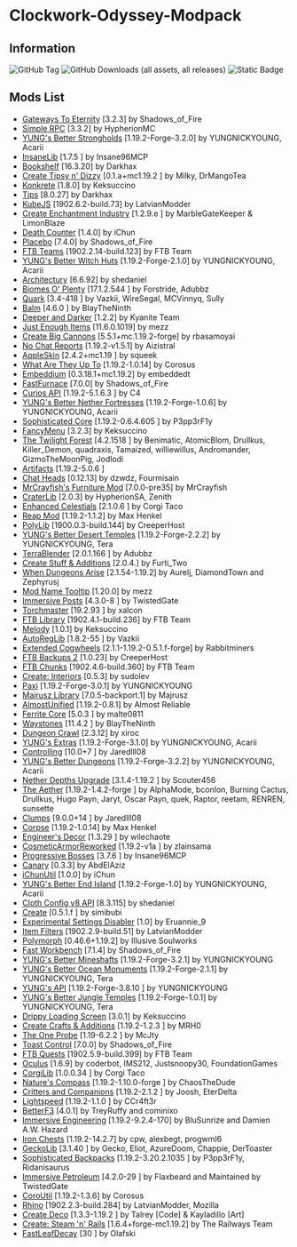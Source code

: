 # Clockwork-Odyssey-Modpack 

## Information

![GitHub Tag](https://img.shields.io/github/v/tag/RLLanonymous/Clockwork-Odyssey-Modpack?sort=date&style=for-the-badge&logo=gitbook)
![GitHub Downloads (all assets, all releases)](https://img.shields.io/github/downloads/RLLanonymous/Clockwork-Odyssey-Modpack/total?style=for-the-badge&logo=github&color=%23209403)
![Static Badge](https://img.shields.io/badge/Latest%20Minecraft%20Version%20Supported-1.19.2-%2307b1e0?style=for-the-badge)

## Mods List

- [Gateways To Eternity](https://www.curseforge.com/projects/417802) [3.2.3] by Shadows_of_Fire
- [Simple RPC](https://www.curseforge.com/projects/411816) [3.3.2] by HypherionMC
- [YUNG's Better Strongholds](https://www.curseforge.com/projects/465575) [1.19.2-Forge-3.2.0] by YUNGNICKYOUNG, Acarii
- [InsaneLib](https://www.curseforge.com/projects/465109) [1.7.5
] by Insane96MCP
- [Bookshelf](https://www.curseforge.com/projects/228525) [16.3.20] by Darkhax
- [Create Tipsy n' Dizzy](https://www.curseforge.com/projects/952062) [0.1.a+mc1.19.2
] by Milky, DrMangoTea
- [Konkrete](https://www.curseforge.com/projects/410295) [1.8.0] by Keksuccino
- [Tips](https://www.curseforge.com/projects/306549) [8.0.27] by Darkhax
- [KubeJS](https://www.curseforge.com/projects/238086) [1902.6.2-build.73] by LatvianModder
- [Create Enchantment Industry](https://www.curseforge.com/projects/688768) [1.2.9.e
] by MarbleGateKeeper & LimonBlaze
- [Death Counter](https://www.curseforge.com/projects/229068) [1.4.0] by iChun
- [Placebo](https://www.curseforge.com/projects/283644) [7.4.0] by Shadows_of_Fire
- [FTB Teams](https://www.curseforge.com/projects/404468) [1902.2.14-build.123] by FTB Team
- [YUNG's Better Witch Huts](https://www.curseforge.com/projects/631401) [1.19.2-Forge-2.1.0] by YUNGNICKYOUNG, Acarii
- [Architectury](https://www.curseforge.com/projects/419699) [6.6.92] by shedaniel
- [Biomes O' Plenty](https://www.curseforge.com/projects/220318) [17.1.2.544
] by Forstride, Adubbz
- [Quark](https://www.curseforge.com/projects/243121) [3.4-418
] by Vazkii, WireSegal, MCVinnyq, Sully
- [Balm](https://www.curseforge.com/projects/531761) [4.6.0
] by BlayTheNinth
- [Deeper and Darker](https://www.curseforge.com/projects/659011) [1.2.2] by Kyanite Team
- [Just Enough Items](https://www.curseforge.com/projects/238222) [11.6.0.1019] by mezz
- [Create Big Cannons](https://www.curseforge.com/projects/646668) [5.5.1+mc.1.19.2-forge] by rbasamoyai
- [No Chat Reports](https://www.curseforge.com/projects/634062) [1.19.2-v1.5.1] by Aizistral
- [AppleSkin](https://www.curseforge.com/projects/248787) [2.4.2+mc1.19
] by squeek
- [What Are They Up To](https://www.curseforge.com/projects/945479) [1.19.2-1.0.14] by Corosus
- [Embeddium](https://www.curseforge.com/projects/908741) [0.3.18.1+mc1.19.2] by embeddedt
- [FastFurnace](https://www.curseforge.com/projects/299540) [7.0.0] by Shadows_of_Fire
- [Curios API](https://www.curseforge.com/projects/309927) [1.19.2-5.1.6.3
] by C4
- [YUNG's Better Nether Fortresses](https://www.curseforge.com/projects/817651) [1.19.2-Forge-1.0.6] by YUNGNICKYOUNG, Acarii
- [Sophisticated Core](https://www.curseforge.com/projects/618298) [1.19.2-0.6.4.605
] by P3pp3rF1y
- [FancyMenu](https://www.curseforge.com/projects/367706) [3.2.3] by Keksuccino
- [The Twilight Forest](https://www.curseforge.com/projects/227639) [4.2.1518
] by Benimatic, AtomicBlom, Drullkus, Killer_Demon, quadraxis, Tamaized, williewillus, Andromander, GizmoTheMoonPig, Jodlodi
- [Artifacts](https://www.curseforge.com/projects/312353) [1.19.2-5.0.6
]
- [Chat Heads](https://www.curseforge.com/projects/407206) [0.12.13] by dzwdz, Fourmisain
- [MrCrayfish's Furniture Mod](https://www.curseforge.com/projects/55438) [7.0.0-pre35] by MrCrayfish
- [CraterLib](https://www.curseforge.com/projects/867099) [2.0.3] by HypherionSA, Zenith
- [Enhanced Celestials](https://www.curseforge.com/projects/438447) [2.1.0.6
] by Corgi Taco
- [Reap Mod](https://www.curseforge.com/projects/244256) [1.19.2-1.1.2] by Max Henkel
- [PolyLib](https://www.curseforge.com/projects/576589) [1900.0.3-build.144] by CreeperHost
- [YUNG's Better Desert Temples](https://www.curseforge.com/projects/631016) [1.19.2-Forge-2.2.2] by YUNGNICKYOUNG, Tera
- [TerraBlender](https://www.curseforge.com/projects/563928) [2.0.1.166
] by Adubbz
- [Create Stuff & Additions](https://www.curseforge.com/projects/466792) [2.0.4.] by Furti_Two
- [When Dungeons Arise](https://www.curseforge.com/projects/442508) [2.1.54-1.19.2] by Aurelj, DiamondTown and Zephyrusj
- [Mod Name Tooltip](https://www.curseforge.com/projects/238747) [1.20.0] by mezz
- [Immersive Posts](https://www.curseforge.com/projects/314645) [4.3.0-8
] by TwistedGate
- [Torchmaster](https://www.curseforge.com/projects/254268) [19.2.93
] by xalcon
- [FTB Library](https://www.curseforge.com/projects/404465) [1902.4.1-build.236] by FTB Team
- [Melody](https://www.curseforge.com/projects/938643) [1.0.1] by Keksuccino
- [AutoRegLib](https://www.curseforge.com/projects/250363) [1.8.2-55
] by Vazkii
- [Extended Cogwheels](https://www.curseforge.com/projects/739973) [2.1.1-1.19.2-0.5.1.f-forge] by Rabbitminers
- [FTB Backups 2](https://www.curseforge.com/projects/622737) [1.0.23] by CreeperHost
- [FTB Chunks](https://www.curseforge.com/projects/314906) [1902.4.6-build.360] by FTB Team
- [Create: Interiors](https://www.curseforge.com/projects/906239) [0.5.3] by sudolev
- [Paxi](https://www.curseforge.com/projects/515708) [1.19.2-Forge-3.0.1] by YUNGNICKYOUNG
- [Majrusz Library](https://www.curseforge.com/projects/437409) [7.0.5-backport.1] by Majrusz
- [AlmostUnified](https://www.curseforge.com/projects/633823) [1.19.2-0.8.1] by Almost Reliable
- [Ferrite Core](https://www.curseforge.com/projects/429235) [5.0.3
] by malte0811
- [Waystones](https://www.curseforge.com/projects/245755) [11.4.2
] by BlayTheNinth
- [Dungeon Crawl](https://www.curseforge.com/projects/324973) [2.3.12] by xiroc
- [YUNG's Extras](https://www.curseforge.com/projects/480006) [1.19.2-Forge-3.1.0] by YUNGNICKYOUNG, Acarii
- [Controlling](https://www.curseforge.com/projects/250398) [10.0+7
] by Jaredlll08
- [YUNG's Better Dungeons](https://www.curseforge.com/projects/510089) [1.19.2-Forge-3.2.2] by YUNGNICKYOUNG, Acarii
- [Nether Depths Upgrade](https://www.curseforge.com/projects/670011) [3.1.4-1.19.2
] by Scouter456
- [The Aether](https://www.curseforge.com/projects/255308) [1.19.2-1.4.2-forge
] by AlphaMode, bconlon, Burning Cactus, Drullkus, Hugo Payn, Jaryt, Oscar Payn, quek, Raptor, reetam, RENREN, sunsette
- [Clumps](https://www.curseforge.com/projects/256717) [9.0.0+14
] by Jaredlll08
- [Corpse](https://www.curseforge.com/projects/316582) [1.19.2-1.0.14] by Max Henkel
- [Engineer's Decor](https://www.curseforge.com/projects/313866) [1.3.29
] by wilechaote
- [CosmeticArmorReworked](https://www.curseforge.com/projects/237307) [1.19.2-v1a
] by zlainsama
- [Progressive Bosses](https://www.curseforge.com/projects/289466) [3.7.6
] by Insane96MCP
- [Canary](https://www.curseforge.com/projects/665658) [0.3.3] by AbdElAziz
- [iChunUtil](https://www.curseforge.com/projects/229060) [1.0.0] by iChun
- [YUNG's Better End Island](https://www.curseforge.com/projects/901344) [1.19.2-Forge-1.0] by YUNGNICKYOUNG, Acarii
- [Cloth Config v8 API](https://www.curseforge.com/projects/348521) [8.3.115] by shedaniel
- [Create](https://www.curseforge.com/projects/328085) [0.5.1.f
] by simibubi
- [Experimental Settings Disabler](https://www.curseforge.com/projects/926083) [1.0] by Eruannie_9
- [Item Filters](https://www.curseforge.com/projects/309674) [1902.2.9-build.51] by LatvianModder
- [Polymorph](https://www.curseforge.com/projects/388800) [0.46.6+1.19.2] by Illusive Soulworks
- [Fast Workbench](https://www.curseforge.com/projects/288885) [7.1.4] by Shadows_of_Fire
- [YUNG's Better Mineshafts](https://www.curseforge.com/projects/389665) [1.19.2-Forge-3.2.1] by YUNGNICKYOUNG
- [YUNG's Better Ocean Monuments](https://www.curseforge.com/projects/689238) [1.19.2-Forge-2.1.1] by YUNGNICKYOUNG, Tera
- [YUNG's API](https://www.curseforge.com/projects/421850) [1.19.2-Forge-3.8.10
] by YUNGNICKYOUNG
- [YUNG's Better Jungle Temples](https://www.curseforge.com/projects/897669) [1.19.2-Forge-1.0.1] by YUNGNICKYOUNG, Tera
- [Drippy Loading Screen](https://www.curseforge.com/projects/511770) [3.0.1] by Keksuccino
- [Create Crafts & Additions](https://www.curseforge.com/projects/439890) [1.19.2-1.2.3
] by MRH0
- [The One Probe](https://www.curseforge.com/projects/245211) [1.19-6.2.2
] by McJty
- [Toast Control](https://www.curseforge.com/projects/271740) [7.0.0] by Shadows_of_Fire
- [FTB Quests](https://www.curseforge.com/projects/289412) [1902.5.9-build.399] by FTB Team
- [Oculus](https://www.curseforge.com/projects/581495) [1.6.9] by coderbot, IMS212, Justsnoopy30, FoundationGames
- [CorgiLib](https://www.curseforge.com/projects/693313) [1.0.0.34
] by Corgi Taco
- [Nature's Compass](https://www.curseforge.com/projects/252848) [1.19.2-1.10.0-forge
] by ChaosTheDude
- [Critters and Companions](https://www.curseforge.com/projects/574913) [1.19.2-2.1.2
] by Joosh, EterDelta
- [Lightspeed](https://modrinth.com/mod/US93mifm) [1.19.2-1.1.0
] by CCr4ft3r
- [BetterF3](https://www.curseforge.com/projects/401648) [4.0.1] by TreyRuffy and cominixo
- [Immersive Engineering](https://www.curseforge.com/projects/231951) [1.19.2-9.2.4-170] by BluSunrize and Damien A.W. Hazard
- [Iron Chests](https://www.curseforge.com/projects/228756) [1.19.2-14.2.7] by cpw, alexbegt, progwml6
- [GeckoLib](https://www.curseforge.com/projects/388172) [3.1.40
] by Gecko, Eliot, AzureDoom, Chappie, DerToaster
- [Sophisticated Backpacks](https://www.curseforge.com/projects/422301) [1.19.2-3.20.2.1035
] by P3pp3rF1y, Ridanisaurus
- [Immersive Petroleum](https://www.curseforge.com/projects/268250) [4.2.0-29
] by Flaxbeard and Maintained by TwistedGate
- [CoroUtil](https://www.curseforge.com/projects/237749) [1.19.2-1.3.6] by Corosus
- [Rhino](https://www.curseforge.com/projects/416294) [1902.2.3-build.284] by LatvianModder, Mozilla
- [Create Deco](https://www.curseforge.com/projects/509285) [1.3.3-1.19.2
] by Talrey [Code] & Kayladillo [Art]
- [Create: Steam 'n' Rails](https://www.curseforge.com/projects/688231) [1.6.4+forge-mc1.19.2] by The Railways Team
- [FastLeafDecay](https://www.curseforge.com/projects/230976) [30
] by Olafski
